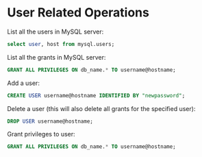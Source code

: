 # User Related Operations

List all the users in MySQL server:

  ```sql
select user, host from mysql.users;
  ```

List all the grants in MySQL server:

  ```sql
GRANT ALL PRIVILEGES ON db_name.* TO username@hostname;
  ```

Add a user:

  ```sql
CREATE USER username@hostname IDENTIFIED BY "newpassword";
  ```

Delete a user (this will also delete all grants for the specified user):

  ```sql
DROP USER username@hostname;
  ```

Grant privileges to user:

  ```sql
GRANT ALL PRIVILEGES ON db_name.* TO username@hostname;
  ```
